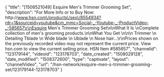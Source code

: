 {
    "title": "[1508521049] Esquire Men's Trimmer Grooming Set",
    "description": "For More Info or to Buy Now: http:\/\/www.hsn.com\/products\/seo\/8554934?rdr=1&sourceid=youtube&cm_mmc=Social-_-Youtube-_-ProductVideo-_-585657\r\nEsquire Men's Trimmer Grooming Set\n\nWhat It Is \nComplete collection of men's grooming products.\n\nWhat You Get \n\n\n    Trimmer \n     Detailing Tblade \n     Wide blade \n     Ublade \n     Nose hair...\r\nPrices shown on the previously recorded video may not represent the current price.  View hsn.com to view the current selling price. HSN Item #585657",
    "channelid": "123179144",
    "videoid": "123178703",
    "date_created": "1508029128",
    "date_modified": "1508372600",
    "type": "captivate",
    "layout": "channelVideo",
    "url": "\/hsn-network\/esquire-men-s-trimmer-grooming-set\/123179144-123178703"
}